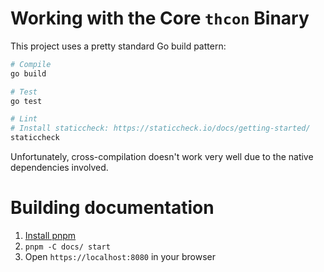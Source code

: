 # Working with the Core `thcon` Binary
This project uses a pretty standard Go build pattern:

```sh
# Compile
go build

# Test
go test

# Lint
# Install staticcheck: https://staticcheck.io/docs/getting-started/
staticcheck
```

Unfortunately, cross-compilation doesn't work very well due to the native
dependencies involved.

# Building documentation
1. [Install pnpm](https://pnpm.io/installation)
2. `pnpm -C docs/ start`
3. Open `https://localhost:8080` in your browser
